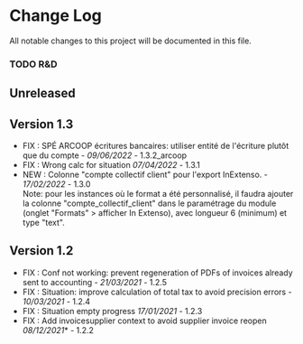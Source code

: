 # Change Log
All notable changes to this project will be documented in this file.

### TODO R&D


## Unreleased

## Version 1.3
- FIX : SPÉ ARCOOP écritures bancaires: utiliser entité de l'écriture plutôt 
  que du compte - *09/06/2022* - 1.3.2_arcoop
- FIX : Wrong calc for situation *07/04/2022* - 1.3.1 
- NEW : Colonne "compte collectif client" pour l'export InExtenso. - *17/02/2022* - 1.3.0  
  Note: pour les instances où le format a été personnalisé, il faudra ajouter la colonne
  "compte_collectif_client" dans le paramétrage du module (onglet "Formats" > afficher
  In Extenso), avec longueur 6 (minimum) et type "text".


## Version 1.2
- FIX : Conf not working: prevent regeneration of PDFs of invoices already sent to accounting - *21/03/2021* - 1.2.5
- FIX : Situation: improve calculation of total tax to avoid precision errors - *10/03/2021* - 1.2.4
- FIX : Situation empty progress *17/01/2021* - 1.2.3
- FIX : Add invoicesupplier context to avoid supplier invoice reopen *08/12/2021** - 1.2.2
